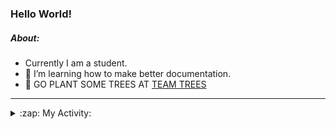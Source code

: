 ### Hello World!

##### About:
- Currently I am a student.
- 🌱 I’m learning how to make better documentation.
- 🌱 GO PLANT SOME TREES AT [TEAM TREES](https://teamtrees.org/)

---
<details>
  <summary>:zap: My Activity:</summary>
  
<!--START_SECTION:waka-->
![Code Time](http://img.shields.io/badge/Code%20Time-1%2C129%20hrs%2012%20mins-blue)

**I'm a Night 🦉** 

```text
🌞 Morning                1169 commits        ██░░░░░░░░░░░░░░░░░░░░░░░   08.44 % 
🌆 Daytime                5119 commits        █████████░░░░░░░░░░░░░░░░   36.94 % 
🌃 Evening                3962 commits        ███████░░░░░░░░░░░░░░░░░░   28.59 % 
🌙 Night                  3608 commits        ███████░░░░░░░░░░░░░░░░░░   26.04 % 
```
📅 **I'm Most Productive on Wednesday** 

```text
Monday                   2147 commits        ████░░░░░░░░░░░░░░░░░░░░░   15.49 % 
Tuesday                  1720 commits        ███░░░░░░░░░░░░░░░░░░░░░░   12.41 % 
Wednesday                3260 commits        ██████░░░░░░░░░░░░░░░░░░░   23.52 % 
Thursday                 1609 commits        ███░░░░░░░░░░░░░░░░░░░░░░   11.61 % 
Friday                   1339 commits        ██░░░░░░░░░░░░░░░░░░░░░░░   09.66 % 
Saturday                 1268 commits        ██░░░░░░░░░░░░░░░░░░░░░░░   09.15 % 
Sunday                   2515 commits        █████░░░░░░░░░░░░░░░░░░░░   18.15 % 
```


📊 **This Week I Spent My Time On** 

```text
🔥 Editors: 
VS Code                  6 hrs 40 mins       █████████████████████████   100.00 % 

🐱‍💻 Projects: 
praise                   5 hrs 13 mins       ████████████████████░░░░░   78.31 % 
discord-bot              1 hr 15 mins        █████░░░░░░░░░░░░░░░░░░░░   18.84 % 
CSF22                    11 mins             █░░░░░░░░░░░░░░░░░░░░░░░░   02.84 % 
```


 Last Updated on 24/05/2023 03:07:57 UTC
<!--END_SECTION:waka-->
</details>
